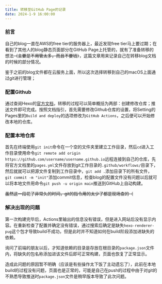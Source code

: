 ```yaml
---
title: 转移至GitHub Page的记录
date: 2024-1-9 16:00:00
---
```


### 前言

自己的blog一直在AWS的free tier的服务器上，最近发现free tier马上要过期；在看到了其他人的blog静态页面部分在GitHub Page上托管的，就有了准备转移的想法~~（主要是不用管太多，而且不要钱）~~，这篇文章用来记录自己在转移blog文档的时候的部分情况。

鉴于之前的blog文件都在云服务上面，所以这次选择转移到自己的macOS上面通过git进行管理；

### 配置Github

通过查阅Hexo的[官方文档](https://hexo.io/docs/github-pages.html)，转移的过程可以简单概括为两部：创建修改仓库；推送文件即可完成。按照文档指引，首先需要修改Github仓库的设置，将Setting的Pages里的`Build and deploy`的选项修改为`GitHub Actions`，之后便可以开始修改本地的仓库。

### 配置本地仓库

首先在终端使用`git init`命令在一个空的文件夹里建立工作目录，然后`cd`进入工作目录使用命令`git remote add origin https://github.com/username/username.github.io`远程连接到自己的仓库，先将官方文档里的`pages.yml`文件存放到git工作目录的`.github/workflows/`目录下，然后就就可以把源文件复制到工作目录中，`git add .`添加目录下的所有文件，`git commit -m "init"`添加commit信息，检查blog的配置文件没有问题以后就可以将本地文件用命令`git push -u origin main`推送到GitHub上自动构建。

~~虽然这一段花了非常久的时间，git的指令用的太少了都是现场查的（~~

### 解决出现的问题

第一次构建完毕后，Actions里输出的信息没有错误，但是进入网站后没有显示内容。在重新检查了配置并确定没有错误，通过搜索后确定是缺失`hexo-renderer-pug`这个包才导致build不成功，但是此时并不知道如何在build阶段添加进缺失的依赖。

询问了前端的朋友以后，才知道依赖的目录是存放在根目录的`package.json`文件内，将缺失的包名称添加进该文件后即可正常构建，页面也恢复了正常显示。

造成此问题的原因暂不明确（应该是有些操作太下饭了主动遗忘了），此前在本地build的过程没有问题，页面也是正常的，可能是自己在push的过程中由于对git的不熟悉导致推送时`package.json`文件是稍早版本导致了此次问题。

